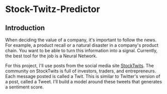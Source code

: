 # Stock-Twitz-Predictor

## Introduction
When deciding the value of a company, it's important to follow the news. For example, a product recall or a natural disaster in a company's product chain. You want to be able to turn this information into a signal. Currently, the best tool for the job is a Neural Network. 

For this project, I'll use posts from the social media site [StockTwits](https://en.wikipedia.org/wiki/StockTwits). The community on StockTwits is full of investors, traders, and entrepreneurs. Each message posted is called a Twit. This is similar to Twitter's version of a post, called a Tweet. I'll build a model around these tweets that generates a sentiment score.




